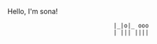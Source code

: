 Hello, I'm sona!

                                             
                                  |_|o|_ ooo 
                                  | ||| |||| 
                                             
